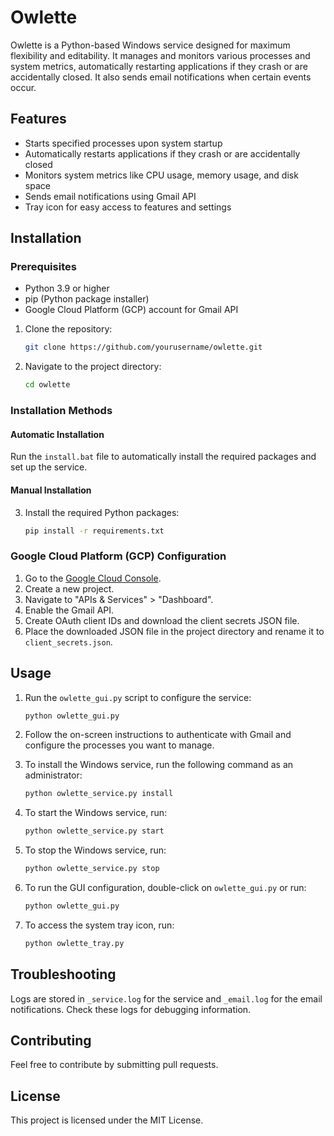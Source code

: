 # Owlette

Owlette is a Python-based Windows service designed for maximum flexibility and editability. It manages and monitors various processes and system metrics, automatically restarting applications if they crash or are accidentally closed. It also sends email notifications when certain events occur.

## Features

- Starts specified processes upon system startup
- Automatically restarts applications if they crash or are accidentally closed
- Monitors system metrics like CPU usage, memory usage, and disk space
- Sends email notifications using Gmail API
- Tray icon for easy access to features and settings

## Installation

### Prerequisites

- Python 3.9 or higher
- pip (Python package installer)
- Google Cloud Platform (GCP) account for Gmail API

1. Clone the repository:

    ```bash
    git clone https://github.com/yourusername/owlette.git
    ```

2. Navigate to the project directory:

    ```bash
    cd owlette
    ```

### Installation Methods

#### Automatic Installation

Run the `install.bat` file to automatically install the required packages and set up the service.

#### Manual Installation

3. Install the required Python packages:

    ```bash
    pip install -r requirements.txt
    ```

### Google Cloud Platform (GCP) Configuration

1. Go to the [Google Cloud Console](https://console.developers.google.com/).
2. Create a new project.
3. Navigate to "APIs & Services" > "Dashboard".
4. Enable the Gmail API.
5. Create OAuth client IDs and download the client secrets JSON file.
6. Place the downloaded JSON file in the project directory and rename it to `client_secrets.json`.

## Usage

1. Run the `owlette_gui.py` script to configure the service:

    ```bash
    python owlette_gui.py
    ```

2. Follow the on-screen instructions to authenticate with Gmail and configure the processes you want to manage.

3. To install the Windows service, run the following command as an administrator:

    ```bash
    python owlette_service.py install
    ```

4. To start the Windows service, run:

    ```bash
    python owlette_service.py start
    ```

5. To stop the Windows service, run:

    ```bash
    python owlette_service.py stop
    ```

6. To run the GUI configuration, double-click on `owlette_gui.py` or run:

    ```bash
    python owlette_gui.py
    ```

7. To access the system tray icon, run:

    ```bash
    python owlette_tray.py
    ```
    
## Troubleshooting

Logs are stored in `_service.log` for the service and `_email.log` for the email notifications. Check these logs for debugging information.

## Contributing

Feel free to contribute by submitting pull requests.

## License

This project is licensed under the MIT License.



